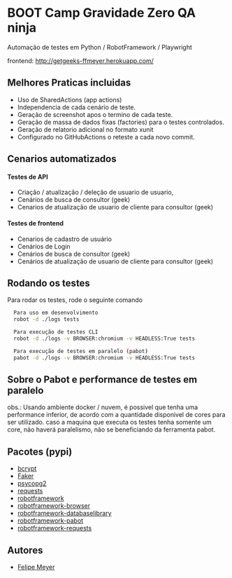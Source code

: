 
# BOOT Camp Gravidade Zero QA ninja

Automação de testes em Python / RobotFramework / Playwright

frontend: http://getgeeks-ffmeyer.herokuapp.com/

## Melhores Praticas incluidas
- Uso de SharedActions (app actions)
- Independencia de cada cenário de teste.
- Geração de screenshot apos o termino de cada teste.
- Geração de massa de dados fixas (factories) para o testes controlados.
- Geração de relatorio adicional no formato xunit
- Configurado no GitHubActions o reteste a cada novo commit.

## Cenarios automatizados
#### Testes de API
- Criação / atualização / deleção de usuario de usuario,
- Cenários de busca de consultor (geek)
- Cenarios de atualização de usuario de cliente para consultor (geek)

#### Testes de frontend
- Cenarios de cadastro de usuário
- Cenários de Login
- Cenários de busca de consultor (geek)
- Cenários de atualização de usuario de cliente para consultor (geek)


## Rodando os testes

Para rodar os testes, rode o seguinte comando

```bash
  Para uso em desenvolvimento
  robot -d ./logs tests
```

```bash
  Para execução de testes CLI
  robot -d ./logs -v BROWSER:chromium -v HEADLESS:True tests
```

```bash
  Para execução de testes em paralelo (pabot)
  pabot -d ./logs -v BROWSER:chromium -v HEADLESS:True tests
```
## Sobre o Pabot e performance de testes em paralelo
obs.: Usando ambiente docker / nuvem, é possivel que tenha uma performance inferior, de acordo com a quantidade disponivel de cores para ser utilizado. caso a maquina que executa os testes tenha somente um core, não haverá paralelismo, não se beneficiando da ferramenta pabot.

## Pacotes (pypi)

- [bcrypt](https://pypi.org/project/bcrypt/)
- [Faker](https://pypi.org/project/Faker/)
- [psycopg2](https://pypi.org/project/psycopg2/)
- [requests](https://pypi.org/project/requests/)
- [robotframework](https://pypi.org/project/robotframework/)
- [robotframework-browser](https://pypi.org/project/robotframework-browser/)
- [robotframework-databaselibrary](https://pypi.org/project/robotframework-databaselibrary/)
- [robotframework-pabot](https://pypi.org/project/robotframework-pabot/)
- [robotframework-requests](https://pypi.org/project/robotframework-requests/)

## Autores

- [Felipe Meyer](https://www.github.com/ffmeyer)
